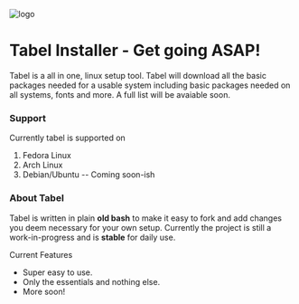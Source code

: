 ![logo](https://i.imgur.com/nQiZJNQ.png)

# Tabel Installer - Get going ASAP!
Tabel is a all in one, linux setup tool. Tabel will download all the basic packages needed for a usable system including basic packages needed on all systems, fonts and more. A full list will be avaiable soon. 

### Support
Currently tabel is supported on

<ol>
  <li>Fedora Linux</li>
  <li>Arch Linux</li>
  <li>Debian/Ubuntu -- Coming soon-ish</li>
</ol> 

### About Tabel
Tabel is written in plain **old bash** to make it easy to fork and add changes you deem necessary for your own setup. Currently the project is still a work-in-progress and is **stable** for daily use.

Current Features
- Super easy to use.
- Only the essentials and nothing else.
- More soon!
